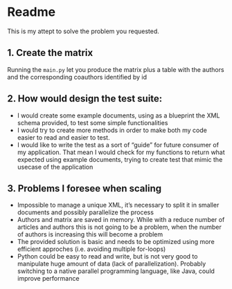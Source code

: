 # Readme
This is my attept to solve the problem you requested. 

## 1. Create the matrix
Running the `main.py` let you produce the matrix plus a table with the authors and the corresponding coauthors identified by id

## 2. How would design the test suite:
- I would create some example documents, using as a blueprint the XML schema provided, to test some simple functionalities
- I would try to create more methods in order to make both my code easier to read and easier to test.
- I would like to write the test as a sort of “guide” for future consumer of my application. That mean I would check for my functions to return what expected using example documents, trying to create test that mimic the usecase of the application

## 3. Problems I foresee when scaling
- Impossible to manage a unique XML, it’s necessary to split it in smaller documents and possibly parallelize the process
- Authors and matrix are saved in memory. While with a reduce number of articles and authors this is not going to be a problem, when the number of authors is increasing this will become a problem
- The provided solution is basic and needs to be optimized using more efficient approches (i.e. avoiding multiple for-loops)
- Python could be easy to read and write, but is not very good to manipulate huge amount of data (lack of parallelization). Probably switching to a native parallel programming language, like Java, could improve performance

